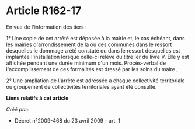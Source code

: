 # Article R162-17

En vue de l'information des tiers :

1° Une copie de cet arrêté est déposée à la mairie et, le cas échéant, dans les mairies d'arrondissement de la ou des
communes dans le ressort desquelles le dommage a été constaté ou dans le ressort desquelles est implantée l'installation
lorsque celle-ci relève du titre Ier du livre V. Elle y est affichée pendant une durée minimum d'un mois. Procès-verbal de
l'accomplissement de ces formalités est dressé par les soins du maire ;

2° Une ampliation de l'arrêté est adressée à chaque collectivité territoriale ou groupement de collectivités territoriales
ayant été consulté.

**Liens relatifs à cet article**

_Créé par_:

  - Décret n°2009-468 du 23 avril 2009 - art. 1
